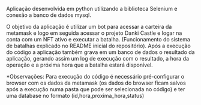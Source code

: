 Aplicação desenvolvida em python utilizando a biblioteca Selenium e conexão a banco de dados mysql.

O objetivo da aplicação é utilizar um bot para acessar a carteira da metamask e logo em seguida acessar o projeto Danki Castle e logar na conta com um NFT ativo e executar a batalha. (Funcionamento do sistema de batalhas explicado no README inicial do repositório). Após a execução do código a aplicação também grava em um banco de dados o resultado da aplicação, gerando assim um log de execução com o resultado, a hora da operação e a próxima hora que a batalha estará disponível. 

*Observações:
Para execução do código é necessário pré-configurar o browser com os dados da metamask (os dados do browser ficam salvos após a execução numa pasta que pode ser selecionada no código) e ter uma database no formato (id,hora,proxima_hora,status)
